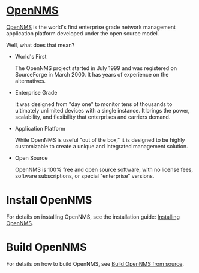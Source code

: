 [OpenNMS][]
===========

[OpenNMS][] is the world's first enterprise grade network management application platform developed under the open source model.

Well, what does that mean?

*	World's First

	The OpenNMS project started in July 1999 and was registered on SourceForge in March 2000. It has years of experience on the alternatives.

*	Enterprise Grade

	It was designed from "day one" to monitor tens of thousands to ultimately unlimited devices with a single instance. It brings the power, scalability, and flexibility that enterprises and carriers demand.

*	Application Platform

	While OpenNMS is useful "out of the box," it is designed to be highly customizable to create a unique and integrated management solution.

* Open Source

	OpenNMS is 100% free and open source software, with no license fees, software subscriptions, or special "enterprise" versions.

Install OpenNMS
==================

For details on installing OpenNMS, see the installation guide: [Installing OpenNMS][].

Build OpenNMS
================

For details on how to build OpenNMS, see [Build OpenNMS from source][].

[OpenNMS]:           http://www.opennms.com/
[Build OpenNMS from source]:  docs/modules/development/pages/build-from-source.adoc
[Installing OpenNMS]:  docs/modules/deployment/pages/core/getting-started.adoc
